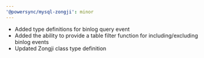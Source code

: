 ```yaml
---
'@powersync/mysql-zongji': minor
---
```


- Added type definitions for binlog query event
- Added the ability to provide a table filter function for including/excluding binlog events
- Updated Zongji class type definition
